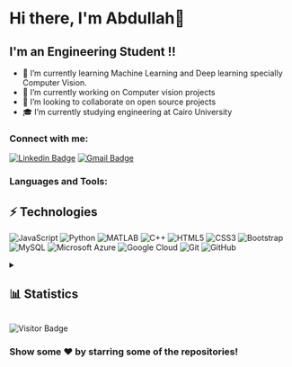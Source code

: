<h1>Hi there, I'm Abdullah👋</h1>

## I'm an Engineering Student !!

- 🌱 I’m currently learning Machine Learning and Deep learning specially Computer Vision.
- 🔭 I’m currently working on Computer vision projects 
- 👯 I’m looking to collaborate on open source projects
- 🎓 I’m currently studying engineering at Cairo University

### Connect with me:
[![Linkedin Badge](https://img.shields.io/badge/--blue?style=flat-square&logo=Linkedin&logoColor=white&link=https://www.linkedin.com/in/anirudhemmadi/)](https://www.linkedin.com/in/-bb5772111/)
[![Gmail Badge](https://img.shields.io/badge/-abdullahsaeedd6@gmail.com-c14438?style=flat-square&logo=Gmail&logoColor=white&link=mailto:abdullahsaeedd6@gmail.com)](mailto:abdullahsaeedd6@gmail.com)
<br />

### Languages and Tools: 

## ⚡ Technologies

![JavaScript](https://img.shields.io/badge/-JavaScript-black?style=flat-square&logo=javascript)
![Python](https://img.shields.io/badge/-Python-black?style=flat-square&logo=Python)
![MATLAB](https://img.shields.io/badge/-MATLAB-blue?style=flat-square&logo=matrix)
![C++](https://img.shields.io/badge/-C++-00599C?style=flat-square&logo=c)
![HTML5](https://img.shields.io/badge/-HTML5-E34F26?style=flat-square&logo=html5&logoColor=white)
![CSS3](https://img.shields.io/badge/-CSS3-1572B6?style=flat-square&logo=css3)
![Bootstrap](https://img.shields.io/badge/-Bootstrap-563D7C?style=flat-square&logo=bootstrap)
![MySQL](https://img.shields.io/badge/-MySQL-black?style=flat-square&logo=mysql)
![Microsoft Azure](https://img.shields.io/badge/Microsoft%20Azure-232F7E?style=flat-square&logo=microsoft-azure)
![Google Cloud](https://img.shields.io/badge/Google%20Cloud-black?style=flat-square&logo=google-cloud)
![Git](https://img.shields.io/badge/-Git-black?style=flat-square&logo=git)
![GitHub](https://img.shields.io/badge/-GitHub-181717?style=flat-square&logo=github)


<details>
  <summary><h2> 📊 Statistics </h2></summary>
<img src="https://github-readme-streak-stats.herokuapp.com/?user=Abdullahsaeed10&theme=dark&date_format=j%20M%5B%20Y%5D&currStreakLabel=6FDA44&fire=6FDA44&ring=6FDA44" alt="GitHub Streak Stats" height="200" />
<br>
<img src="https://github-readme-stats.vercel.app/api?username=Abdullahsaeed10&title_color=6FDA44&text_color=FFFFFF&show_icons=true&icon_color=6FDA44&include_all_commits=true&count_private=true&theme=dark" alt="GitHub Stats" height="200"/>
<br>
<img src="https://github-readme-stats.vercel.app/api/top-langs?username=Abdullahsaeed10&layout=compact&title_color=6FDA44&text_color=FFFFFF&theme=dark" alt="GitHub Most Used Languages" height="200" />
<br>
</details>

![Visitor Badge](https://visitor-badge.laobi.icu/badge?page_id=Abdullahsaeed10.Abdullahsaeed10)

### Show some ❤️ by starring some of the repositories!




